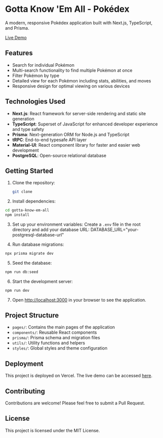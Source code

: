 # Gotta Know 'Em All - Pokédex

A modern, responsive Pokédex application built with Next.js, TypeScript, and Prisma.

[Live Demo](https://your-vercel-link-here.vercel.app) <!-- Replace with your Vercel deployment link -->

## Features

- Search for individual Pokémon
- Multi-search functionality to find multiple Pokémon at once
- Filter Pokémon by type
- Detailed view for each Pokémon including stats, abilities, and moves
- Responsive design for optimal viewing on various devices

## Technologies Used

- **Next.js**: React framework for server-side rendering and static site generation
- **TypeScript**: Superset of JavaScript for enhanced developer experience and type safety
- **Prisma**: Next-generation ORM for Node.js and TypeScript
- **tRPC**: End-to-end typesafe API layer
- **Material-UI**: React component library for faster and easier web development
- **PostgreSQL**: Open-source relational database

## Getting Started

1. Clone the repository:
    
    ```bash
    git clone 
    ```

2. Install dependencies:

```bash
cd gotta-know-em-all
npm install
```

3. Set up your environment variables:
Create a `.env` file in the root directory and add your database URL:
DATABASE_URL="your-postgresql-database-url"

4. Run database migrations:

```bash
npx prisma migrate dev
```

5. Seed the database:

```bash
npm run db:seed
```

6. Start the development server:

```bash
npm run dev
```

7. Open [http://localhost:3000](http://localhost:3000) in your browser to see the application.

## Project Structure

- `pages/`: Contains the main pages of the application
- `components/`: Reusable React components
- `prisma/`: Prisma schema and migration files
- `utils/`: Utility functions and helpers
- `styles/`: Global styles and theme configuration

## Deployment

This project is deployed on Vercel. The live demo can be accessed [here](https://your-vercel-link-here.vercel.app).

## Contributing

Contributions are welcome! Please feel free to submit a Pull Request.

## License

This project is licensed under the MIT License.